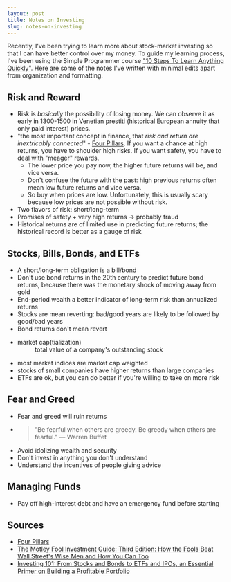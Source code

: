 ```yaml
---
layout: post
title: Notes on Investing
slug: notes-on-investing
---
```


Recently, I've been trying to learn more about stock-market investing so that I
can have better control over my money. To guide my learning process, I've been
using the Simple Programmer course ["10 Steps To Learn Anything
Quickly"](https://simpleprogrammer.com/products/learn-anything-quickly). Here
are some of the notes I've written with minimal edits apart from organization
and formatting.

## Risk and Reward

- Risk is *basically* the possibility of losing money. We can observe it as
  early in 1300-1500 in Venetian prestiti (historical European annuity that only
  paid interest) prices.
- "the most important concept in finance, that *risk and return are inextricably
  connected*" - [Four Pillars](https://smile.amazon.com/Four-Pillars-Investing-Building-Portfolio-ebook/dp/B0041842TW/).
  If you want a chance at high returns, you have to shoulder high risks. If you
  want safety, you have to deal with "meager" rewards.
  - The lower price you pay now, the higher future returns will be, and vice
    versa.
  - Don't confuse the future with the past: high previous returns often mean low
    future returns and vice versa.
  - So buy when prices are low. Unfortunately, this is usually scary because low
    prices are not possible without risk.
- Two flavors of risk: short/long-term
- Promises of safety + very high returns &rarr; probably fraud
- Historical returns are of limited use in predicting future returns; the
  historical record is better as a gauge of risk

## Stocks, Bills, Bonds, and ETFs

- A short/long-term obligation is a bill/bond
- Don't use bond returns in the 20th century to predict future bond returns,
  because there was the monetary shock of moving away from gold
- End-period wealth a better indicator of long-term risk than annualized returns
- Stocks are mean reverting: bad/good years are likely to be followed by
  good/bad years
- Bond returns don't mean revert
- <dl><dt>market cap(tialization)</dt><dd>total value of a company's outstanding stock</dd></dl>
- most market indices are market cap weighted
- stocks of small companies have higher returns than large companies
- ETFs are ok, but you can do better if you're willing to take on more risk

## Fear and Greed

- Fear and greed will ruin returns
- > "Be fearful when others are greedy. Be greedy when others are fearful."
  &mdash; Warren Buffet
- Avoid idolizing wealth and security
- Don't invest in anything you don't understand
- Understand the incentives of people giving advice

## Managing Funds

- Pay off high-interest debt and have an emergency fund before starting

## Sources

- [Four Pillars](https://smile.amazon.com/Four-Pillars-Investing-Building-Portfolio-ebook/dp/B0041842TW/)
- [The Motley Fool Investment Guide: Third Edition: How the Fools Beat Wall
  Street's Wise Men and How You Can
  Too](https://smile.amazon.com/Motley-Fool-Investment-Guide-Streets-ebook/dp/B01M4QEGG2/ref=tmm_kin_swatch_0?_encoding=UTF8&qid=1592346722&sr=1-13)
- [Investing 101: From Stocks and Bonds to ETFs and IPOs, an Essential Primer on
  Building a Profitable
  Portfolio](https://smile.amazon.com/Michele-Cagan-ebook/dp/B0187QKBZ2/ref=tmm_kin_swatch_0?_encoding=UTF8&qid=1592346722&sr=1-14)
